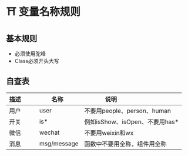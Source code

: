 # ⛩  变量名称规则

## 基本规则

 - 必须使用驼峰
 - Class必须开头大写
 
## 自查表
| 描述         	| 名称   	| 说明                           	|
|--------------	|--------	|--------------------------------	|
| 用户 	| user   	| 不要用people、person、human    	|
| 开关 	| is*    	| 例如isShow、isOpen、不要用has* 	|
| 微信         	| wechat 	| 不要用weixin和wx               	|
| 消息  | msg/message | 函数中不要用全称，组件用全称 | 
